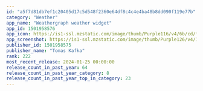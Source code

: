 ```yaml
---
id: "a5f7d81db7ef1c20405d17c5d548f2360e64df8c4c4e4ba48b8dd090f119e77b"
category: "Weather"
app_name: "Weathergraph weather widget"
app_id: 1501958576
app_icon: https://is1-ssl.mzstatic.com/image/thumb/Purple116/v4/6b/cd/f0/6bcdf0cd-004a-18d2-72ba-48900f72f69c/AppIcon-0-1x_U007emarketing-0-0-0-7-0-0-GLES2_U002c0-85-220-0.png/1024x1024bb.png
app_screenshot: https://is1-ssl.mzstatic.com/image/thumb/Purple126/v4/1c/ff/62/1cff624e-b0d8-cb12-9924-817bbb8845ff/d9989b19-e0e1-4ccf-9954-7054f64b1ab0_APP_IPHONE_65_00.png/1284x2778bb.png
publisher_id: 1501958575
publisher_name: "Tomas Kafka"
rank: 222
most_recent_release: 2024-01-25 00:00:00
release_count_in_past_year: 64
release_count_in_past_year_category: 8
release_count_in_past_year_top_in_category: 23
---
```

